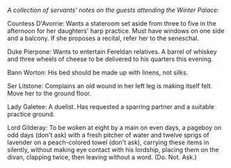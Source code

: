<i> A collection of servants' notes on the guests attending the Winter Palace: </i>

Countess D'Avorrie: Wants a stateroom set aside from three to five in the afternoon for her daughters' harp practice. Must have windows on one side and a balcony. If she proposes a recital, refer her to the seneschal.

Duke Pierpone: Wants to entertain Fereldan relatives. A barrel of whiskey and three wheels of cheese to be delivered to his quarters this evening.

Bann Worton: His bed should be made up with linens, not silks.

Ser Litstone: Complains an old wound in her left leg is making itself felt. Move her to the ground floor.

Lady Galetee: A duelist. Has requested a sparring partner and a suitable practice ground.

Lord Gilderay: To be woken at eight by a main on even days, a pageboy on odd days (don't ask) with a fresh pitcher of water and twelve sprigs of lavender on a peach-colored towel (don't ask), carrying these items in silently, without making eye contact with his lordship, placing them on the divan, clapping twice, then leaving without a word. (Do. Not. Ask.)
